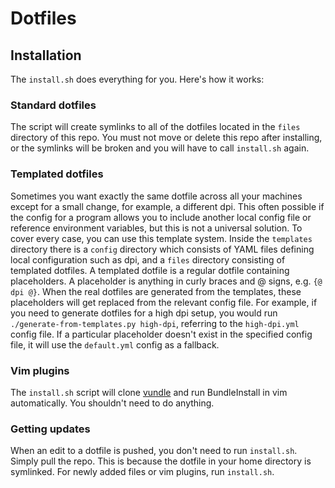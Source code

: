 # Dotfiles
## Installation
The `install.sh` does everything for you. Here's how it works:
### Standard dotfiles
The script will create symlinks to all of the dotfiles located in the `files` directory of this repo. You must not move or delete this repo after installing, or the symlinks will be broken and you will have to call `install.sh` again.
### Templated dotfiles
Sometimes you want exactly the same dotfile across all your machines except for a small change, for example, a different dpi. This often possible if the config for a program allows you to include another local config file or reference environment variables, but this is not a universal solution. To cover every case, you can use this template system. Inside the `templates` directory there is a `config` directory which consists of YAML files defining local configuration such as dpi, and a `files` directory consisting of templated dotfiles. A templated dotfile is a regular dotfile containing placeholders. A placeholder is anything in curly braces and @ signs, e.g. `{@ dpi @}`. When the real dotfiles are generated from the templates, these placeholders will get replaced from the relevant config file. For example, if you need to generate dotfiles for a high dpi setup, you would run `./generate-from-templates.py high-dpi`, referring to the `high-dpi.yml` config file. If a particular placeholder doesn't exist in the specified config file, it will use the `default.yml` config as a fallback.
### Vim plugins
The `install.sh` script will clone [vundle](https://github.com/gmarik/vundle) and run BundleInstall in vim automatically. You shouldn't need to do anything.
### Getting updates
When an edit to a dotfile is pushed, you don't need to run `install.sh`. Simply pull the repo. This is because the dotfile in your home directory is symlinked. For newly added files or vim plugins, run `install.sh`.
